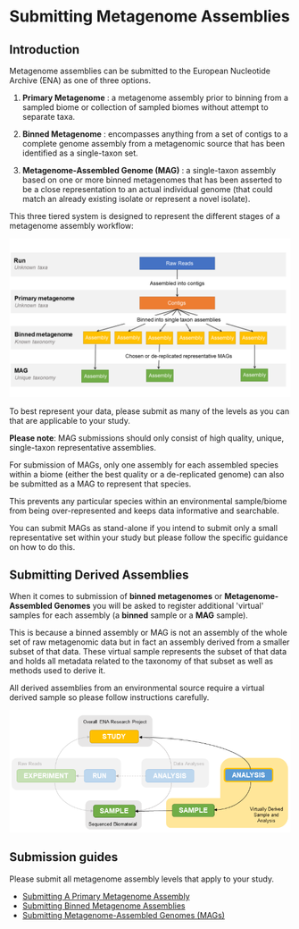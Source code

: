# Submitting Metagenome Assemblies 

## Introduction

Metagenome assemblies can be submitted to the European Nucleotide Archive (ENA) as one of three options.

1. **Primary Metagenome** : a metagenome assembly prior to binning from a sampled biome or collection of sampled biomes without attempt to separate taxa.

2. **Binned Metagenome** : encompasses anything from a set of contigs to a complete genome assembly from a metagenomic source that has been identified as a single-taxon set.

3. **Metagenome-Assembled Genome (MAG)** : a single-taxon assembly based on one or more binned metagenomes that has been asserted to be a close representation to an actual individual genome (that could match an already existing isolate or represent a novel isolate).

This three tiered system is designed to represent the different stages of a metagenome assembly workflow:

![Metagenome assembly levels](../images/metagenomes.png)

To best represent your data, please submit as many of the levels as you can that are applicable to your study.

**Please note**: MAG submissions should only consist of high quality, unique, single-taxon representative assemblies.

For submission of MAGs, only one assembly for each assembled species within a biome (either the best quality or a de-replicated genome) can also be submitted as a MAG to represent that species.

This prevents any particular species within an environmental sample/biome from being over-represented and keeps data informative and searchable. 

You can submit MAGs as stand-alone if you intend to submit only a small representative set within your study but please follow the specific guidance on how to do this.

## Submitting Derived Assemblies

When it comes to submission of **binned metagenomes** or **Metagenome-Assembled Genomes** you will be asked to register additional 'virtual' samples for each assembly (a **binned** sample or a **MAG** sample).

This is because a binned assembly or MAG is not an assembly of the whole set of raw metagenomic data but in fact an assembly derived from a smaller subset of that data. These virtual sample represents the subset of that data and holds all metadata related to the taxonomy of that subset as well as methods used to derive it.

All derived assemblies from an environmental source require a virtual derived sample so please follow instructions carefully.

![Metagenome sample relation](../images/metadata_model_derivedanalysis.png)

## Submission guides

Please submit all metagenome assembly levels that apply to your study.

- [Submitting A Primary Metagenome Assembly](primary.html)
- [Submitting Binned Metagenome Assemblies](binned.html)
- [Submitting Metagenome-Assembled Genomes (MAGs)](mag.html)
